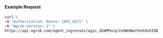 
#### Example Request

```bash 
curl \
-H "Authorization: Bearer {API_KEY}" \
-H "Ngrok-Version: 2" \
https://api.ngrok.com/agent_ingresses/agin_2EmMPecqr2vUWnNwnYknbXe5IDB
